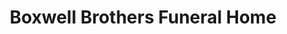 ---
title: "Boxwell Brothers Funeral Home"
url: /perryton/boxwell-brothers-funeral-home/
shop: Bestattungen
---